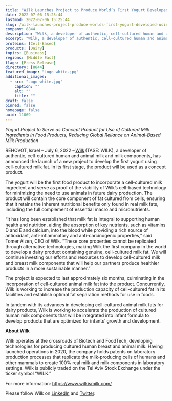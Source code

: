 ```yaml
---
title: "Wilk Launches Project to Produce World’s First Yogurt Developed Using Cell-Cultured Milk Fat"
date: 2022-07-06 15:25:44
lastmod: 2022-07-06 15:25:44
slug: /wilk-launches-project-produce-worlds-first-yogurt-developed-using-cell-cultured-milk-fat
company: 8844
description: "Wilk, a developer of authentic, cell-cultured human and animal milk and milk components, has announced the launch of a new project to develop the first yogurt using cell-cultured milk fat. In its first stage, the product will be used as a concept product."
excerpt: "Wilk, a developer of authentic, cell-cultured human and animal milk and milk components, has announced the launch of a new project to develop the first yogurt using cell-cultured milk fat. In its first stage, the product will be used as a concept product."
proteins: [Cell-Based]
products: [Dairy]
topics: [Business]
regions: [Middle East]
flags: [Press Release]
directory: [8844]
featured_image: "Logo white.jpg"
additional_images:
  - src: "Logo white.jpg"
    caption: ""
    alt: ""
    title: ""
draft: false
pinned: false
homepage: false
uuid: 11069
---
```

<p><em>Yogurt Project to Serve as Concept Product for Use of Cultured Milk Ingredients in Food Products, Reducing Global Reliance on Animal-Based Milk Production</em></p>
<p>REHOVOT, Israel – July 6, 2022 – <a href="https://wilkismilk.com/">Wilk</a> (TASE: WILK), a developer of authentic, cell-cultured human and animal milk and milk components, has announced the launch of a new project to develop the first yogurt using cell-cultured milk fat. In its first stage, the product will be used as a concept product.</p>
<p>The yogurt will be the first food product to incorporate a cell-cultured milk ingredient and serve as proof of the viability of Wilk’s cell-based technology for minimizing the need to use animals in future dairy production. The product will contain the core component of fat cultured from cells, ensuring that it retains the inherent nutritional benefits only found in real milk fats, including the full complement of essential macro and micronutrients.</p>
<p>“It has long been established that milk fat is integral to supporting human health and nutrition, aiding the absorption of key nutrients, such as vitamins D and E and calcium, into the blood while providing a rich source of antioxidant, anti-inflammatory and anti-carcinogenic properties,” said Tomer Aizen, CEO of Wilk. “These core properties cannot be replicated through alternative technologies, making Wilk the first company in the world to develop a dairy product containing genuine, cell-cultured milk fat. We will continue investing our efforts and resources to develop cell-cultured milk and breast milk components that will help our partners produce healthier products in a more sustainable manner.”</p>
<p>The project is expected to last approximately six months, culminating in the incorporation of cell-cultured animal milk fat into the product. Concurrently, Wilk is working to increase the production capacity of cell-cultured fat in its facilities and establish optimal fat separation methods for use in foods.</p>
<p>In tandem with its advances in developing cell-cultured animal milk fats for dairy products, Wilk is working to accelerate the production of cultured human milk components that will be integrated into infant formula to develop products that are optimized for infants’ growth and development.</p>
<p><strong>About Wilk </strong> </p>
<p>Wilk operates at the crossroads of Biotech and FoodTech, developing technologies for producing cultured human breast and animal milk. Having launched operations in 2020, the company holds patents on laboratory production processes that replicate the milk-producing cells of humans and other mammals to create 100% real milk and milk components in laboratory settings. Wilk is publicly traded on the Tel Aviv Stock Exchange under the ticker symbol “WILK.”</p>
<p>For more information: <a href="https://www.wilkismilk.com/">https://www.wilkismilk.com/</a></p>
<p>Please follow Wilk on <a href="https://www.linkedin.com/company/wilkismilk/">LinkedIn</a> and <a href="https://twitter.com/WilkIsMilk">Twitter</a>.</p>
